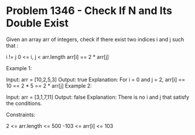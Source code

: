 # Problem 1346 - Check If N and Its Double Exist 


Given an array arr of integers, check if there exist two indices i and j such that :

i != j
0 <= i, j < arr.length
arr[i] == 2 * arr[j]


Example 1:

Input: arr = [10,2,5,3]
Output: true
Explanation: For i = 0 and j = 2, arr[i] == 10 == 2 * 5 == 2 * arr[j]
Example 2:

Input: arr = [3,1,7,11]
Output: false
Explanation: There is no i and j that satisfy the conditions.


Constraints:

2 <= arr.length <= 500
-103 <= arr[i] <= 103
